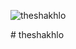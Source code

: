 <p align="left"> <img src="https://komarev.com/ghpvc/?username=theshakhlo&label=Profile%20views&color=0e75b6&style=flat" alt="theshakhlo" /> </p># theshakhlo
